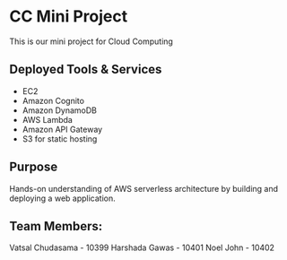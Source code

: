 # CC Mini Project

This is our mini project for Cloud Computing 

## Deployed Tools & Services
- EC2
- Amazon Cognito
- Amazon DynamoDB
- AWS Lambda
- Amazon API Gateway
- S3 for static hosting

## Purpose
Hands-on understanding of AWS serverless architecture by building and deploying a web application.

## Team Members:
Vatsal Chudasama - 10399
Harshada Gawas - 10401
Noel John - 10402
